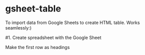 # gsheet-table
To import data from Google Sheets to create HTML table. Works seamlessly:)

#1. Create spreadsheet with the Google Sheet

Make the first row as headings

